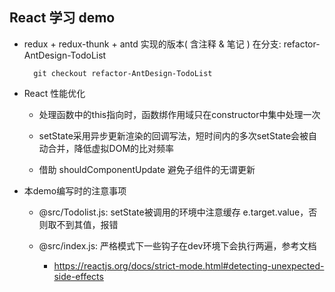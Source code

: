 ## React 学习 demo

- redux + redux-thunk + antd 实现的版本( 含注释 & 笔记 ) 在分支: refactor-AntDesign-TodoList

  ```git
    git checkout refactor-AntDesign-TodoList
  ```

- React 性能优化

  - 处理函数中的this指向时，函数绑作用域只在constructor中集中处理一次

  - setState采用异步更新渲染的回调写法，短时间内的多次setState会被自动合并，降低虚拟DOM的比对频率

  - 借助 shouldComponentUpdate 避免子组件的无谓更新

- 本demo编写时的注意事项

  - @src/Todolist.js: setState被调用的环境中注意缓存 e.target.value，否则取不到其值，报错

  - @src/index.js: 严格模式下一些钩子在dev环境下会执行两遍，参考文档

    - https://reactjs.org/docs/strict-mode.html#detecting-unexpected-side-effects
